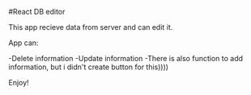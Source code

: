 #React DB editor

This app recieve data from server and can edit it.

App can: 

-Delete information
-Update information
-There is also function to add information, but i didn't create button for this))))

Enjoy!

